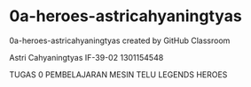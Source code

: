 # 0a-heroes-astricahyaningtyas
0a-heroes-astricahyaningtyas created by GitHub Classroom

Astri Cahyaningtyas
IF-39-02
1301154548

TUGAS 0
PEMBELAJARAN MESIN
TELU LEGENDS HEROES
